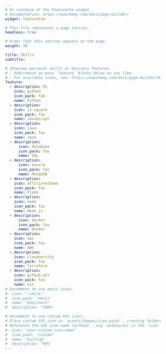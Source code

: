 ```yaml
---
# An instance of the Featurette widget.
# Documentation: https://wowchemy.com/docs/page-builder/
widget: featurette

# This file represents a page section.
headless: true

# Order that this section appears on the page.
weight: 30

title: Skills
subtitle:

# Showcase personal skills or business features.
# - Add/remove as many `feature` blocks below as you like.
# - For available icons, see: https://wowchemy.com/docs/page-builder/#icons
feature:
  - description: 0%
    icon: python
    icon_pack: fab
    name: Python
  - description:
    icon: js-square
    icon_pack: fas
    name: JavaScript
  - description:
    icon: java
    icon_pack: fas
    name: Java
  - description:
      icon: database
      icon_pack: fas
      name: SQL
  - description:
      icon: envira
      icon_pack: fas
      name: MongoDB
  - description:
    icon: affiliatetheme
    icon_pack: fas
    name: Flask
  - description:
    icon: node
    icon_pack: fas
    name: Node.js
  - description:
      icon: docker
      icon_pack: fas
      name: Docker
  - description:
    icon: aws
    icon_pack: fas
    name: AWS
  - description:
    icon: cloudversify
    icon_pack: fas
    name: Terraform
  - description:
    icon: github-alt
    icon_pack: fas
    name: Git
# Uncomment to use emoji icons.
#- icon: ":smile:"
#  icon_pack: "emoji"
#  name: "Emojiness"
#  description: "100%"

# Uncomment to use custom SVG icons.
# Place custom SVG icon in `assets/images/icon-pack/`, creating folders if necessary.
# Reference the SVG icon name (without `.svg` extension) in the `icon` field.
#- icon: "your-custom-icon-name"
#  icon_pack: "custom"
#  name: "Surfing"
#  description: "90%"
---
```

